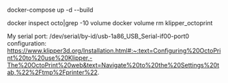 

docker-compose up -d --build


docker inspect octo|grep -10  volume
docker volume rm klipper_octoprint



My serial port: /dev/serial/by-id/usb-1a86_USB_Serial-if00-port0
configuration: https://www.klipper3d.org/Installation.html#:~:text=Configuring%20OctoPrint%20to%20use%20Klipper,-The%20OctoPrint%20web&text=Navigate%20to%20the%20Settings%20tab,%22%2Ftmp%2Fprinter%22.